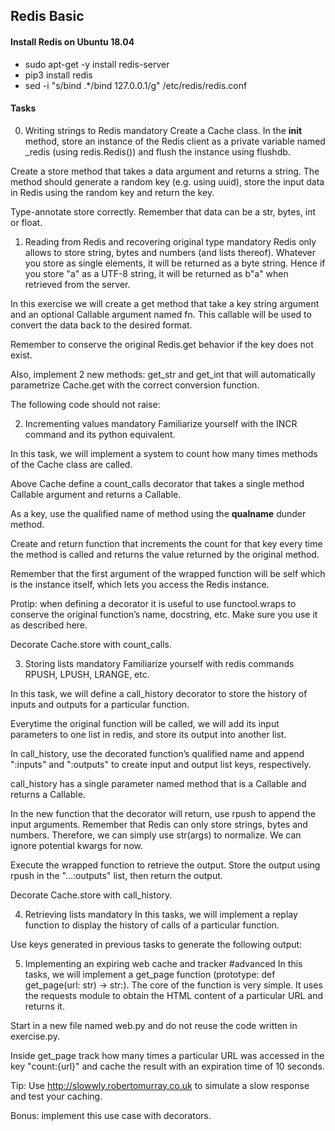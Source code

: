 ## Redis Basic

#### Install Redis on Ubuntu 18.04
- sudo apt-get -y install redis-server
- pip3 install redis
- sed -i "s/bind .*/bind 127.0.0.1/g" /etc/redis/redis.conf

#### Tasks
0. Writing strings to Redis
mandatory
Create a Cache class. In the __init__ method, store an instance of the Redis client as a private variable named _redis (using redis.Redis()) and flush the instance using flushdb.

Create a store method that takes a data argument and returns a string. The method should generate a random key (e.g. using uuid), store the input data in Redis using the random key and return the key.

Type-annotate store correctly. Remember that data can be a str, bytes, int or float.

1. Reading from Redis and recovering original type
mandatory
Redis only allows to store string, bytes and numbers (and lists thereof). Whatever you store as single elements, it will be returned as a byte string. Hence if you store "a" as a UTF-8 string, it will be returned as b"a" when retrieved from the server.

In this exercise we will create a get method that take a key string argument and an optional Callable argument named fn. This callable will be used to convert the data back to the desired format.

Remember to conserve the original Redis.get behavior if the key does not exist.

Also, implement 2 new methods: get_str and get_int that will automatically parametrize Cache.get with the correct conversion function.

The following code should not raise:

2. Incrementing values
mandatory
Familiarize yourself with the INCR command and its python equivalent.

In this task, we will implement a system to count how many times methods of the Cache class are called.

Above Cache define a count_calls decorator that takes a single method Callable argument and returns a Callable.

As a key, use the qualified name of method using the __qualname__ dunder method.

Create and return function that increments the count for that key every time the method is called and returns the value returned by the original method.

Remember that the first argument of the wrapped function will be self which is the instance itself, which lets you access the Redis instance.

Protip: when defining a decorator it is useful to use functool.wraps to conserve the original function’s name, docstring, etc. Make sure you use it as described here.

Decorate Cache.store with count_calls.

3. Storing lists
mandatory
Familiarize yourself with redis commands RPUSH, LPUSH, LRANGE, etc.

In this task, we will define a call_history decorator to store the history of inputs and outputs for a particular function.

Everytime the original function will be called, we will add its input parameters to one list in redis, and store its output into another list.

In call_history, use the decorated function’s qualified name and append ":inputs" and ":outputs" to create input and output list keys, respectively.

call_history has a single parameter named method that is a Callable and returns a Callable.

In the new function that the decorator will return, use rpush to append the input arguments. Remember that Redis can only store strings, bytes and numbers. Therefore, we can simply use str(args) to normalize. We can ignore potential kwargs for now.

Execute the wrapped function to retrieve the output. Store the output using rpush in the "...:outputs" list, then return the output.

Decorate Cache.store with call_history.

4. Retrieving lists
mandatory
In this tasks, we will implement a replay function to display the history of calls of a particular function.

Use keys generated in previous tasks to generate the following output:


5. Implementing an expiring web cache and tracker
#advanced
In this tasks, we will implement a get_page function (prototype: def get_page(url: str) -> str:). The core of the function is very simple. It uses the requests module to obtain the HTML content of a particular URL and returns it.

Start in a new file named web.py and do not reuse the code written in exercise.py.

Inside get_page track how many times a particular URL was accessed in the key "count:{url}" and cache the result with an expiration time of 10 seconds.

Tip: Use http://slowwly.robertomurray.co.uk to simulate a slow response and test your caching.

Bonus: implement this use case with decorators.
